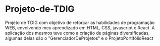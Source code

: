 # Projeto-de-TDIG

Projeto de TDIG com objetivo de reforçar as habilidades de programação WEB, envolvendo meu aprendizado em HTML, CSS, javascript e React. A aplicação dos mesmos teve como a criação de páginas diversificadas, algumas delas são o "GerenciadorDeProjetos" e o ProjetoPortifólioReact
